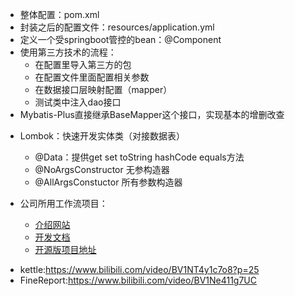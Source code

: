 - 整体配置：pom.xml
- 封装之后的配置文件：resources/application.yml
- 定义一个受springboot管控的bean：@Component
- 使用第三方技术的流程：
	- 在配置里导入第三方的包
	- 在配置文件里面配置相关参数
	- 在数据接口层映射配置（mapper）
	- 测试类中注入dao接口
- Mybatis-Plus直接继承BaseMapper这个接口，实现基本的增删改查

+ Lombok：快速开发实体类（对接数据表）
	+ @Data：提供get set  toString hashCode equals方法
	+ @NoArgsConstructor 无参构造器
	+ @AllArgsConstuctor 所有参数构造器

+ 公司所用工作流项目：
	+ [介绍网站](http://wflow.willianfu.top)
	+ [开发文档](https://wflow.yuque.com/org-wiki-wflow-yb1yv4/vna85l)
	+ [开源版项目地址](https://github.com/willianfu/wflow)

- kettle:https://www.bilibili.com/video/BV1NT4y1c7o8?p=25
- FineReport:https://www.bilibili.com/video/BV1Ne411g7UC


